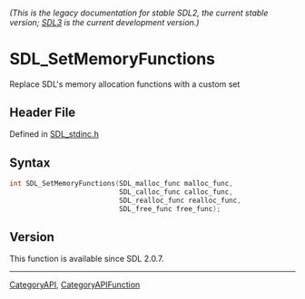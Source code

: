 ###### (This is the legacy documentation for stable SDL2, the current stable version; [SDL3](https://wiki.libsdl.org/SDL3/) is the current development version.)
# SDL_SetMemoryFunctions

Replace SDL's memory allocation functions with a custom set 

## Header File

Defined in [SDL_stdinc.h](https://github.com/libsdl-org/SDL/blob/SDL2/include/SDL_stdinc.h)

## Syntax

```c
int SDL_SetMemoryFunctions(SDL_malloc_func malloc_func,
                           SDL_calloc_func calloc_func,
                           SDL_realloc_func realloc_func,
                           SDL_free_func free_func);

```

## Version

This function is available since SDL 2.0.7.

----
[CategoryAPI](CategoryAPI), [CategoryAPIFunction](CategoryAPIFunction)


